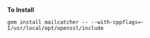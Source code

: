 
**To Install**

```
gem install mailcatcher -- --with-cppflags=-I/usr/local/opt/openssl/include
```
